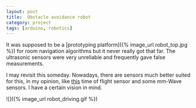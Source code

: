 ```yaml
---
layout: post
title:  Obstacle avoidance robot
category: project
tags: [arduino, robotics]
---
```


It was supposed to be a [prototyping platform]({% image_url robot_top.jpg %}) for room navigation algorithms but it never really got that far. The ultrasonic sensors were very unreliable and frequently gave false measurements.

I may revisit this someday. Nowadays, there are sensors much better suited for this, in my opinion, like [this](https://www.adafruit.com/product/3317) time of flight sensor and some mm-Wave sensors. I have a certain vision in mind.

![]({% image_url robot_driving.gif %})
